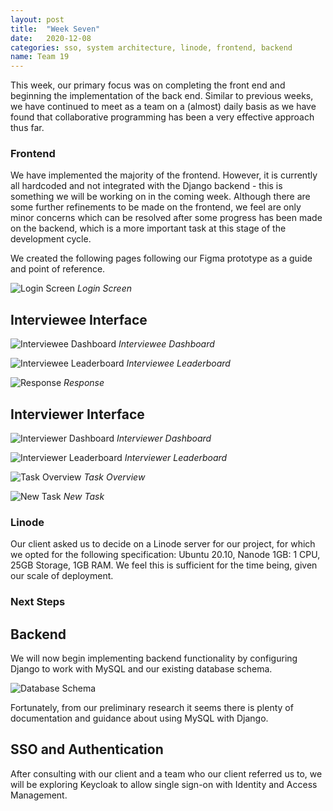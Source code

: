 ```yaml
---
layout: post
title:  "Week Seven"
date:   2020-12-08
categories: sso, system architecture, linode, frontend, backend
name: Team 19
---
```


This week, our primary focus was on completing the front end and beginning the implementation of the back end. Similar to previous weeks, we have continued to meet as a team on a (almost) daily basis as we have found that collaborative programming has been a very effective approach thus far.

### Frontend

We have implemented the majority of the frontend. However, it is currently all hardcoded and not integrated with the Django backend - this is something we will be working on in the coming week. Although there are some further refinements to be made on the frontend, we feel are only minor concerns which can be resolved after some progress has been made on the backend, which is a more important task at this stage of the development cycle.

We created the following pages following our Figma prototype as a guide and point of reference.

![Login Screen](/COMP0016_2020_21_Team19/assets/login.png)
*Login Screen*

## Interviewee Interface

![Interviewee Dashboard](/COMP0016_2020_21_Team19/assets/interviewee_dashboard.png)
*Interviewee Dashboard*


![Interviewee Leaderboard](/COMP0016_2020_21_Team19/assets/interviewee_leaderboard.png)
*Interviewee Leaderboard*


![Response](/COMP0016_2020_21_Team19/assets/response.png)
*Response*

## Interviewer Interface

![Interviewer Dashboard](/COMP0016_2020_21_Team19/assets/interviewer_dashboard.png)
*Interviewer Dashboard*


![Interviewer Leaderboard](/COMP0016_2020_21_Team19/assets/interviewer_leaderboard.png)
*Interviewer Leaderboard*


![Task Overview](/COMP0016_2020_21_Team19/assets/task_overview.png)
*Task Overview*


![New Task](/COMP0016_2020_21_Team19/assets/new_task.png)
*New Task*

### Linode

Our client asked us to decide on a Linode server for our project, for which we opted for the following specification:
Ubuntu 20.10, Nanode 1GB: 1 CPU, 25GB Storage, 1GB RAM.
We feel this is sufficient for the time being, given our scale of deployment.

### Next Steps

## Backend

We will now begin implementing backend functionality by configuring Django to work with MySQL and our existing database schema.

![Database Schema](/COMP0016_2020_21_Team19/assets/database_schema.png)

Fortunately, from our preliminary research it seems there is plenty of documentation and guidance about using MySQL with Django.


## SSO and Authentication

After consulting with our client and a team who our client referred us to, we will be exploring Keycloak to allow single sign-on with Identity and Access Management.
